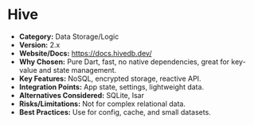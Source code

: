 # Hive

- **Category:** Data Storage/Logic
- **Version:** 2.x
- **Website/Docs:** https://docs.hivedb.dev/
- **Why Chosen:** Pure Dart, fast, no native dependencies, great for key-value and state management.
- **Key Features:** NoSQL, encrypted storage, reactive API.
- **Integration Points:** App state, settings, lightweight data.
- **Alternatives Considered:** SQLite, Isar
- **Risks/Limitations:** Not for complex relational data.
- **Best Practices:** Use for config, cache, and small datasets.
